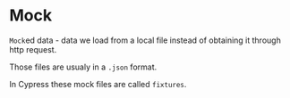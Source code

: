 # Mock

`Mock`ed data - data we load from a local file instead of obtaining it through http request. 

Those files are usualy in a `.json` format.

In Cypress these mock files are called `fixtures`.